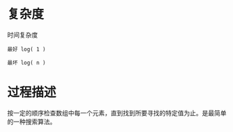 # 复杂度

时间复杂度

    最好 log( 1 )

    最坏 log( n )

# 过程描述

按一定的顺序检查数组中每一个元素，直到找到所要寻找的特定值为止。是最简单的一种搜索算法。

